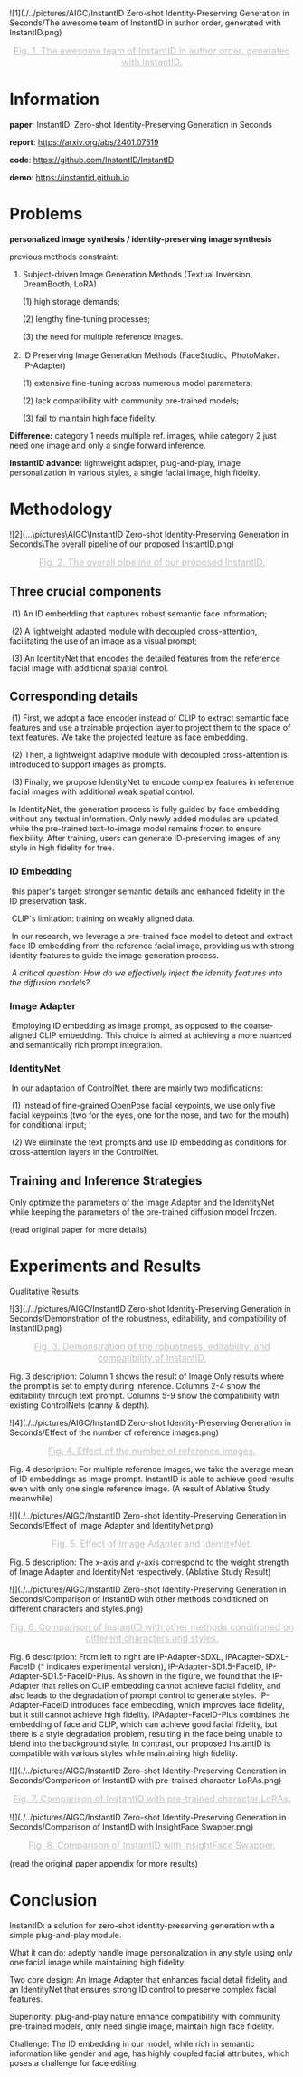 ![1](./../pictures/AIGC/InstantID Zero-shot Identity-Preserving Generation in Seconds/The awesome team of InstantID in author order, generated with InstantID.png)

<center style="color:#C0C0C0;font-size:medium;text-decoration:underline">Fig. 1. The awesome team of InstantID in author order, generated with InstantID.</center>

# Information

**paper**: InstantID: Zero-shot Identity-Preserving Generation in Seconds

**report**: https://arxiv.org/abs/2401.07519

**code**: https://github.com/InstantID/InstantID

**demo**: https://instantid.github.io

# Problems

**personalized image synthesis / identity-preserving image synthesis**

previous methods constraint:

1. Subject-driven Image Generation Methods (Textual Inversion, DreamBooth, LoRA)

   (1) high storage demands; 

   (2) lengthy fine-tuning processes; 

   (3) the need for multiple reference images.

2. ID Preserving Image Generation Methods (FaceStudio、PhotoMaker、IP-Adapter)

   (1) extensive fine-tuning across numerous model parameters; 

   (2) lack compatibility with community pre-trained models; 

   (3) fail to maintain high face fidelity.

**Difference:** category 1 needs multiple ref. images, while category 2 just need one image and only a single forward inference.

**InstantID advance:** lightweight adapter, plug-and-play, image personalization in various styles, a single facial image, high fidelity.

# Methodology

![2](.\..\pictures\AIGC\InstantID Zero-shot Identity-Preserving Generation in Seconds\The overall pipeline of our proposed InstantID.png)

<center style="color:#C0C0C0;font-size:medium;text-decoration:underline">Fig. 2. The overall pipeline of our proposed InstantID.</center>

## **Three crucial components**

​	(1) An ID embedding that captures robust semantic face information; 

​	(2) A lightweight adapted module with decoupled cross-attention, facilitating the use of an image as a visual prompt;

​	(3) An IdentityNet that encodes the detailed features from the reference facial image with additional spatial control.

## **Corresponding details**

​	(1) First, we adopt a face encoder instead of CLIP to extract semantic face features and use a trainable projection layer to project them to the space of text features. We take the projected feature as face embedding. 

​	(2) Then, a lightweight adaptive module with decoupled cross-attention is introduced to support images as prompts. 

​	(3) Finally, we propose IdentityNet to encode complex features in reference facial images with additional weak spatial control. 

In IdentityNet, the generation process is fully guided by face embedding without any textual information. Only newly added modules are updated, while the pre-trained text-to-image model remains frozen to ensure flexibility. After training, users can generate ID-preserving images of any style in high fidelity for free.

### 	**ID Embedding** 

​		this paper's target: stronger semantic details and enhanced fidelity in the ID preservation task.

​		CLIP's limitation: training on weakly aligned data.

​		In our research, we leverage a pre-trained face model to detect and extract face ID embedding from the reference facial image, providing us with strong identity features to guide the image generation process.

​		*A critical question: How do we effectively inject the identity features into the diffusion models?*

### 	**Image Adapter**

​		Employing ID embedding as image prompt, as opposed to the coarse-aligned CLIP embedding. This choice is aimed at achieving a more nuanced and semantically rich prompt integration.

### 	**IdentityNet**

​		In our adaptation of ControlNet, there are mainly two modifications: 

​			(1) Instead of fine-grained OpenPose facial keypoints, we use only five facial keypoints (two for the eyes, one for the nose, and two for the mouth) for conditional input;

​			(2) We eliminate the text prompts and use ID embedding as conditions for cross-attention layers in the ControlNet.

## Training and Inference Strategies

Only optimize the parameters of the Image Adapter and the IdentityNet while keeping the parameters of the pre-trained diffusion model frozen.

(read original paper for more details)

# Experiments and Results

Qualitative Results

![3](./../pictures/AIGC/InstantID Zero-shot Identity-Preserving Generation in Seconds/Demonstration of the robustness, editability, and compatibility of InstantID.png)

<center style="color:#C0C0C0;font-size:medium;text-decoration:underline">Fig. 3. Demonstration of the robustness, editability, and compatibility of InstantID.</center>

Fig. 3 description: Column 1 shows the result of Image Only results where the prompt is set to empty during inference. Columns 2-4 show the editability through text prompt. Columns 5-9 show the compatibility with existing ControlNets (canny & depth).

![4](./../pictures/AIGC/InstantID Zero-shot Identity-Preserving Generation in Seconds/Effect of the number of reference images.png)

<center style="color:#C0C0C0;font-size:medium;text-decoration:underline">Fig. 4. Effect of the number of reference images.</center>

Fig. 4 description: For multiple reference images, we take the average mean of ID embeddings as image prompt. InstantID is able to achieve good results even with only one single reference image. (A result of Ablative Study meanwhile)

![](./../pictures/AIGC/InstantID Zero-shot Identity-Preserving Generation in Seconds/Effect of Image Adapter and IdentityNet.png)

<center style="color:#C0C0C0;font-size:medium;text-decoration:underline">Fig. 5. Effect of Image Adapter and IdentityNet.</center>

Fig. 5 description: The x-axis and y-axis correspond to the weight strength of Image Adapter and IdentityNet respectively. (Ablative Study Result)

![](./../pictures/AIGC/InstantID Zero-shot Identity-Preserving Generation in Seconds/Comparison of InstantID with other methods conditioned on different characters and styles.png)

<center style="color:#C0C0C0;font-size:medium;text-decoration:underline">Fig. 6. Comparison of InstantID with other methods conditioned on different characters and styles.</center>

Fig. 6 description: From left to right are IP-Adapter-SDXL, IPAdapter-SDXL-FaceID (* indicates experimental version), IP-Adapter-SD1.5-FaceID, IP-Adapter-SD1.5-FaceID-Plus. As shown in the figure, we found that the IP-Adapter that relies on CLIP embedding cannot achieve facial fidelity, and also leads to the degradation of prompt control to generate styles. IP-Adapter-FaceID introduces face embedding, which improves face fidelity, but it still cannot achieve high fidelity. IPAdapter-FaceID-Plus combines the embedding of face and CLIP, which can achieve good facial fidelity, but there is a style degradation problem, resulting in the face being unable to blend into the background style. In contrast, our proposed InstantID is compatible with various styles while maintaining high fidelity.

![](./../pictures/AIGC/InstantID Zero-shot Identity-Preserving Generation in Seconds/Comparison of InstantID with pre-trained character LoRAs.png)

<center style="color:#C0C0C0;font-size:medium;text-decoration:underline">Fig. 7. Comparison of InstantID with pre-trained character LoRAs.</center>

![](./../pictures/AIGC/InstantID Zero-shot Identity-Preserving Generation in Seconds/Comparison of InstantID with InsightFace Swapper.png)

<center style="color:#C0C0C0;font-size:medium;text-decoration:underline">Fig. 8. Comparison of InstantID with InsightFace Swapper.</center>

(read the original paper appendix for more results)

# Conclusion

InstantID: a solution for zero-shot identity-preserving generation with a simple plug-and-play module.

What it can do: adeptly handle image personalization in any style using only one facial image while maintaining high fidelity.

Two core design: An Image Adapter that enhances facial detail fidelity and an IdentityNet that ensures strong ID control to preserve complex facial features.

Superiority: plug-and-play nature enhance compatibility with community pre-trained models,  only need single image, maintain high face fidelity.

Challenge: The ID embedding in our model, while rich in semantic information like gender and age, has highly coupled facial attributes, which poses a challenge for face editing.
